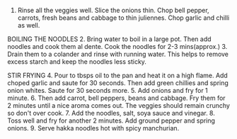 
1. Rinse all the veggies well. Slice the onions thin. Chop bell pepper, carrots, fresh beans and cabbage to thin juliennes. Chop garlic and chilli as well.

BOILING THE NOODLES
2. Bring water to boil in a large pot. Then add noodles and cook them al dente. Cook the noodles for 2-3 mins(approx.)
3. Drain them to a colander and rinse with running water. This helps to remove excess starch and keep the noodles less sticky.

STIR FRYING
4. Pour to tbsps oil to the pan and heat it on a high flame. Add choped garlic and saute for 30 seconds. Then add green chillies and spring onion whites. Saute for 30 seconds more.
5. Add onions and fry for 1 minute.
6. Then add carrot, bell peppers, beans and cabbage. Fry them for 2 minutes until a nice aroma comes out. The veggies should remain crunchy so don't over cook.
7. Add the noodles, salt, soya sauce and vinegar.
8. Toss well and fry for another 2 minutes. Add ground pepper and spring onions.
9. Serve hakka noodles hot with spicy manchurian.